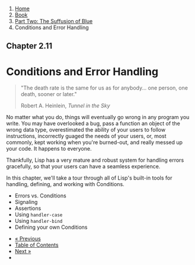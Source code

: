 <ol class="breadcrumb">
  <li><a href="/">Home</a></li>
  <li><a href="/book/">Book</a></li>
  <li><a href="/book/2-0-0-overview/">Part Two: The Suffusion of Blue</a></li>
  <li class="active">Conditions and Error Handling</li>
</ol>

## Chapter 2.11

# Conditions and Error Handling

> "The death rate is the same for us as for anybody... one person, one death, sooner or later."
> <footer>Robert A. Heinlein, <em>Tunnel in the Sky</em></footer>

No matter what you do, things will eventually go wrong in any program you write.  You may have overlooked a bug, pass a function an object of the wrong data type, overestimated the ability of your users to follow instructions, incorrectly guaged the needs of your users, or, most commonly, kept working when you're burned-out, and really messed up your code.  It happens to everyone.

Thankfully, Lisp has a very mature and robust system for handling errors gracefully, so that your users can have a seamless experience.

In this chapter, we'll take a tour through all of Lisp's built-in tools for handling, defining, and working with Conditions.

* Errors vs. Conditions
* Signaling
* Assertions
* Using `handler-case`
* Using `handler-bind`
* Defining your own Conditions

<ul class="pager">
  <li class="previous"><a href="/book/2-10-0-improved-text-adventure-engine/">&laquo; Previous</a></li>
  <li><a href="/book/">Table of Contents</a></li>
  <li class="next"><a href="/book/2-12-0-2d-game/">Next &raquo;</a><li>
</ul>

